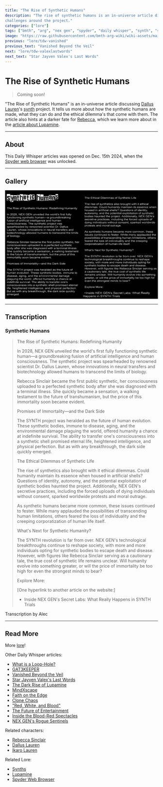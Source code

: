 ```yaml
---
title: "The Rise of Synthetic Humans"
description: "The rise of synthetic humans is an in-universe article discussing synth technology, as well as the ethical 
challenges around the project."
categories: ["lore"]
tags: ["bmth", "arg", "nex gen", "spyder", "daily whisper", "synth", "synths"]
image: "https://raw.githubusercontent.com/bmth-arg-wiki/wiki-assets/main/lore/webbrowser/dailywhisper/synth-300x300.png"
previous: "lore/tdw-vanished"
previous_text: "Vanished Beyond the Veil"
next: "lore/tdw-valexlastwords"
next_text: "Star Jayven Valex's Last Words"
---
```

# The Rise of Synthetic Humans

> Coming soon!

"The Rise of Synthetic Humans" is an in-universe article discussing [Dallus Lauren](../characters/dallus-lauren)'s [synth](synths) 
project. It tells us more about how the synthetic humans are made, what they can do and the ethical dilemma's that come 
with them. The article also hints at a darker fate for [Rebecca](../characters/rebecca), which we learn more about 
in the [article about Lupamine](tdw-riseoflupamine).

***

## About

This Daily Whisper articles was opened on Dec. 15th 2024, when the [Spyder web browser](webbrowser) was unlocked.

***

## Gallery

![synth rise article](https://raw.githubusercontent.com/bmth-arg-wiki/wiki-assets/main/lore/webbrowser/dailywhisper/synth.png)

***

## Transcription

### Synthetic Humans

> The Rise of Synthetic Humans: Redefining Humanity 
> 
> In 2028, NEX GEN unveiled the world's first fully functioning synthetic human—a groundbreaking fusion of artificial 
> intelligence and human consciousness. The synthetic project was spearheaded by renowned scientist Dr. Dallus Lauren, 
> whose innovations in neural transfers and biotechnology allowed humans to transcend the limits of biology.
>
> Rebecca Sinclair became the first public synthetic, her consciousness uploaded to a perfected synthetic body after she 
> was diagnosed with a terminal illness. She quickly became a sensation, a walking testament to the future of transhumanism, 
> but the price of this immortality soon became evident.
>
> Promises of Immortality—and the Dark Side
> 
> The SYNTH project was heralded as the future of human evolution. These synthetic bodies, immune to disease, aging, 
> and the environmental damage plaguing the world, offered humanity a chance at indefinite survival. 
> The ability to transfer one's consciousness into a synthetic shell promised eternal life, heightened intelligence, 
> and physical perfection. But as with any breakthrough, the dark side quickly emerged.
>
> The Ethical Dilemmas of Synthetic Life
>
> The rise of synthetics also brought with it ethical dilemmas. Could humanity maintain its essence when housed in artificial shells? 
> Questions of identity, autonomy, and the potential exploitation of synthetic bodies haunted the project. Additionally, 
> NEX GEN's secretive practices, including the forced uploads of dying individuals without consent, 
> sparked worldwide protests and moral outrage.
>
> As synthetic humans became more common, these issues continued to fester. While many applauded the possibilities of 
> transcending human limitations, others feared the loss of individuality and the creeping corporatization of human life itself.
>
> What's Next for Synthetic Humanity?
>
> The SYNTH revolution is far from over. NEX GEN's technological breakthroughs continue to reshape society, 
> with more and more individuals opting for synthetic bodies to escape death and disease. However, 
> with figures like Rebecca Sinclair serving as a cautionary tale, the true cost of synthetic life remains unclear. 
> Will humanity evolve into something greater, or will the price of immortality be too high for even the strongest minds to bear?
>
> Explore More:
> 
> [One hyperlink to another article on the website:]
> 
> -    Inside NEX GEN's Secret Labs: What Really Happens in SYNTH Trials

Transcription by Alec

***

## Read More

More [lore](lore)!

Other Daily Whisper articles:

- [What is a Loop-Hole?](tdw-loophole)
- [GAT3KEEPER](tdw-gatekeeper)
- [Vanished Beyond the Veil](tdw-vanished)
- [Star Jayven Valex's Last Words](tdw-valexlastwords)
- [The Dark Rise of Lupamine](tdw-riseoflupamine)
- [MindXscape](tdw-mindxscape)
- [Faith on the Edge](tdw-faithedge)
- [Clone Chaos](tdw-clonechaos)
- ["Red, White, and Blood"](tdw-redwhiteblood)
- [The Future of Entertainment](tdw-futureentertainment)
- [Inside the Blood-Red Spectacles](tdw-bloodredspectacles)
- [NEX GEN's Rogue Sentinels](tdw-roguesentinels)


Related characters:

- [Rebecca Sinclair](../characters/rebecca)
- [Dallus Lauren](../characters/dallus-lauren)
- [Ikaro Lauren](../characters/ren)

Related Lore:

- [Synths](synths)
- [Lupamine](lupamine)
- [Spyder Web Browser](webbrowser)
